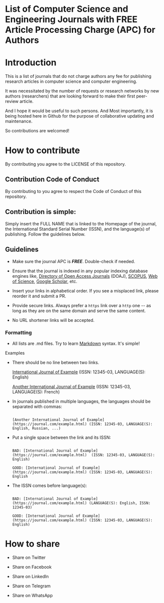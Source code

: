 # List of Computer Science and Engineering Journals with FREE Article Processing Charge (APC) for Authors

# Introduction

This is a list of journals that do not charge authors any fee for publishing research articles in computer science and computer engineering.

It was necessitated by the number of requests or research networks by new authors (researchers) that are looking forward to make their first peer-review article.

And I hope it would be useful to such persons. And Most importantly, it is being hosted here in Github for the purpose of collaborative updating and maintenance.

So contributions are welcomed!

# How to contribute

By contributing you agree to the LICENSE of this repository.

## Contribution Code of Conduct

By contributing to you agree to respect the Code of Conduct of this repository.

## Contribution is simple:

Simply insert the FULL NAME that is linked to the Homepage of the journal, the International Standard Serial Number (ISSN), and the language(s) of publishing. Follow the guidelines below.

## Guidelines

- Make sure the journal APC is ***FREE***. Double-check if needed.

- Ensure that the journal is indexed in any popular indexing database engines like, [Directory of Open Access Journals](https://doaj.org/) (DOAJ), [SCOPUS](https://www.elsevier.com/solutions/scopus/how-scopus-works/content/content-policy-and-selection), [Web of Science](https://clarivate.com/webofsciencegroup/solutions/web-of-science/), [Google Scholar](https://scholar.google.com/intl/en/scholar/inclusion.html), etc.

- Insert your links in alphabetical order. If you see a misplaced link, please reorder it and submit a PR.

- Provide secure links. Always prefer a ```https``` link over a ```http``` one -- as long as they are on the same domain and serve the same content.

- No URL shortener links will be accepted.

### Formatting

- All lists are .md files. Try to learn [Markdown](https://guides.github.com/features/mastering-markdown/) syntax. It's simple!



Examples

- There should be no line between two links.

	[International Journal of Example](https://journal.com/example.html) (ISSN: 12345-03, LANGUAGE(S): English)

  

	[Another International Journal of Example](https://journal.com/example.html) (ISSN: 12345-03, LANGUAGE(S): French)

 

-  In journals published in multiple languages, the languages should be separated with commas:
	
	```

	[Another International Journal of Example](https://journal.com/example.html) (ISSN: 12345-03, LANGUAGE(S): English, Russian, ...)

	```

- Put a single space between the link and its ISSN:
	
	```

	BAD: [International Journal of Example](https://journal.com/example.html)  (ISSN: 12345-03, LANGUAGE(S): English)

	GOOD: [International Journal of Example](https://journal.com/example.html) (ISSN: 12345-03, LANGUAGE(S): English

	```

- The ISSN comes before language(s):
	
	```

	BAD: [International Journal of Example](https://journal.com/example.html) (LANGUAGE(S): English, ISSN: 12345-03)

	GOOD: [International Journal of Example](https://journal.com/example.html) (ISSN: 12345-03, LANGUAGE(S): English)

	```

# How to share

- Share on Twitter

- Share on Facebook

- Share on LinkedIn

- Share on Telegram

- Share on WhatsApp
